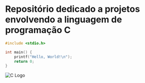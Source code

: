 # Repositório dedicado a projetos envolvendo a linguagem de programação C

```c
#include <stdio.h>

int main() {
    printf("Hello, World!\n");
    return 0;
}
```
![C Logo](https://upload.wikimedia.org/wikipedia/commons/1/19/C_Logo.png)
